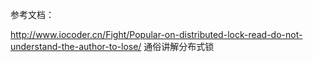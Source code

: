参考文档：

http://www.iocoder.cn/Fight/Popular-on-distributed-lock-read-do-not-understand-the-author-to-lose/  通俗讲解分布式锁
